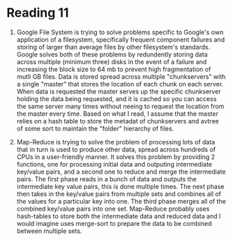 Reading 11
==========
 1. Google File System is trying to solve problems specific to Google's own application of a 
 filesystem, specifically frequent component failures and storing of larger than average files 
 by other filesystem's standards. Google solves both of these problems by redundently storing 
 data across multiple (minimum three) disks in the event of a failure and increasing the block 
 size to 64 mb to prevent high fragmentation of mutli GB files. Data is stored spread across 
 multiple "chunkservers" with a single "master" that stores the location of each chunk on each 
 server. When data is requested the master serves up the specific chunkserver holding the data 
 being requested, and it is cached so you can access the same server many times without neeing 
 to request the location from the master every time. Based on what I read, I assume that the 
 master relies on a hash table to store the metadat of chunkservers and avtree of some sort to 
 maintain the "folder" hierarchy of files.

 2. Map-Reduce is trying to solve the problem of processing lots of data that in turn is used 
 to produce other data, spread across hundreds of CPUs in a user-friendly manner. It solves this 
 problem by providing 2 functions, one for processing initial data and outputing intermediate 
 key/value pairs, and a second one to reduce and merge the intermediate pairs. The first phase 
 reads in a bunch of data and outputs the intermediate key value pairs, this is done multiple 
 times. The next phase then takes in the key/value pairs from multiple sets and combines all of 
 the values for a particular key into one. The third phase merges all of the combined key/value 
 pairs into one set. Map-Reduce probably uses hash-tables to store both the intermediate data 
 and reduced data and I would imagine uses merge-sort to prepare the data to be combined between 
 multiple sets. 